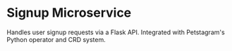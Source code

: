 # Signup Microservice

Handles user signup requests via a Flask API. Integrated with Petstagram's Python operator and CRD system.
